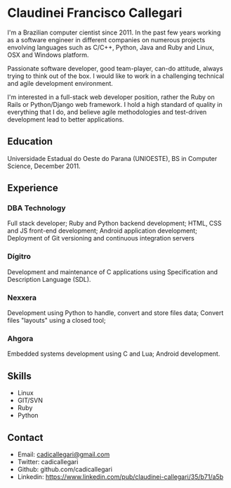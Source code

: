 Claudinei Francisco Callegari
======================

I'm a Brazilian computer cientist since 2011. In the past few years
working as a software engineer in different companies on numerous
projects envolving languages such as C/C++, Python, Java and Ruby and
Linux, OSX and Windows platform.

Passionate software developer, good team-player, can-do attitude,
always trying to think out of the box. I would like to work in a
challenging technical and agile development environment.

I'm interested in a full-stack web developer position, rather the 
Ruby on Rails or Python/Django web framework. I hold a high 
standard of quality in everything that I do, and
believe agile methodologies and test-driven development lead 
to better applications.

## Education

Universidade Estadual do Oeste do Parana (UNIOESTE), BS in Computer Science, December 2011.

## Experience

### DBA Technology

Full stack developer;
Ruby and Python backend development;
HTML, CSS and JS front-end development;
Android application development;
Deployment of Git versioning and continuous integration servers


### Dígitro

Development and maintenance of C applications using Specification and Description Language (SDL).

### Nexxera

Development using Python to handle, convert and store files data;
Convert files "layouts" using a closed tool;

### Ahgora

Embedded systems development using C and Lua;
Android development.

## Skills

  * Linux
  * GIT/SVN
  * Ruby
  * Python

## Contact

 * Email: cadicallegari@gmail.com
 * Twitter: cadicallegari
 * Github: github.com/cadicallegari
 * Linkedin: https://www.linkedin.com/pub/claudinei-callegari/35/b71/a5b
